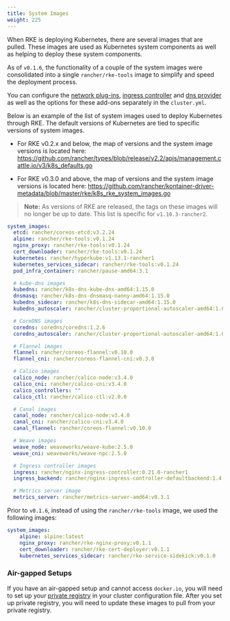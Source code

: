 ```yaml
---
title: System Images
weight: 225
---
```

When RKE is deploying Kubernetes, there are several images that are pulled. These images are used as Kubernetes system components as well as helping to deploy these system components.  

As of `v0.1.6`, the functionality of a couple of the system images were consolidated into a single `rancher/rke-tools` image to simplify and speed the deployment process.

You can configure the [network plug-ins]({{<baseurl>}}/rke/latest/en/config-options/add-ons/network-plugins/), [ingress controller]({{<baseurl>}}/rke/latest/en/config-options/add-ons/ingress-controllers/) and [dns provider]({{<baseurl>}}/rke/latest/en/config-options/add-ons/dns/) as well as the options for these add-ons separately in the `cluster.yml`.

Below is an example of the list of system images used to deploy Kubernetes through RKE. The default versions of Kubernetes are tied to specific versions of system images. 

- For RKE v0.2.x and below, the map of versions and the system image versions is located here: https://github.com/rancher/types/blob/release/v2.2/apis/management.cattle.io/v3/k8s_defaults.go

- For RKE v0.3.0 and above, the map of versions and the system image versions is located here: https://github.com/rancher/kontainer-driver-metadata/blob/master/rke/k8s_rke_system_images.go

> **Note:** As versions of RKE are released, the tags on these images will no longer be up to date. This list is specific for `v1.10.3-rancher2`.

```yaml
system_images:
  etcd: rancher/coreos-etcd:v3.2.24
  alpine: rancher/rke-tools:v0.1.24
  nginx_proxy: rancher/rke-tools:v0.1.24
  cert_downloader: rancher/rke-tools:v0.1.24
  kubernetes: rancher/hyperkube:v1.13.1-rancher1
  kubernetes_services_sidecar: rancher/rke-tools:v0.1.24
  pod_infra_container: rancher/pause-amd64:3.1

  # kube-dns images
  kubedns: rancher/k8s-dns-kube-dns-amd64:1.15.0
  dnsmasq: rancher/k8s-dns-dnsmasq-nanny-amd64:1.15.0
  kubedns_sidecar: rancher/k8s-dns-sidecar-amd64:1.15.0
  kubedns_autoscaler: rancher/cluster-proportional-autoscaler-amd64:1.0.0

  # CoreDNS images
  coredns: coredns/coredns:1.2.6
  coredns_autoscaler: rancher/cluster-proportional-autoscaler-amd64:1.0.0

  # Flannel images
  flannel: rancher/coreos-flannel:v0.10.0
  flannel_cni: rancher/coreos-flannel-cni:v0.3.0

  # Calico images
  calico_node: rancher/calico-node:v3.4.0
  calico_cni: rancher/calico-cni:v3.4.0
  calico_controllers: ""
  calico_ctl: rancher/calico-ctl:v2.0.0

  # Canal images
  canal_node: rancher/calico-node:v3.4.0
  canal_cni: rancher/calico-cni:v3.4.0
  canal_flannel: rancher/coreos-flannel:v0.10.0

  # Weave images
  weave_node: weaveworks/weave-kube:2.5.0
  weave_cni: weaveworks/weave-npc:2.5.0

  # Ingress controller images
  ingress: rancher/nginx-ingress-controller:0.21.0-rancher1
  ingress_backend: rancher/nginx-ingress-controller-defaultbackend:1.4

  # Metrics server image
  metrics_server: rancher/metrics-server-amd64:v0.3.1
```

Prior to `v0.1.6`, instead of using the `rancher/rke-tools` image, we used the following images:

```yaml
system_images:
    alpine: alpine:latest
    nginx_proxy: rancher/rke-nginx-proxy:v0.1.1
    cert_downloader: rancher/rke-cert-deployer:v0.1.1
    kubernetes_services_sidecar: rancher/rke-service-sidekick:v0.1.0
```

### Air-gapped Setups

If you have an air-gapped setup and cannot access `docker.io`, you will need to set up your [private registry]({{<baseurl>}}/rke/latest/en/config-options/private-registries/) in your cluster configuration file. After you set up private registry, you will need to update these images to pull from your private registry.
